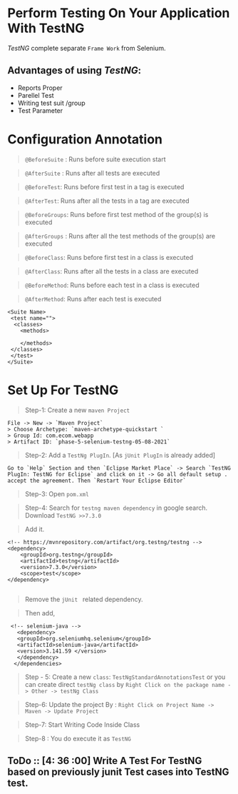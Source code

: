 # Perform Testing On Your Application With TestNG
 *TestNG* complete separate `Frame Work` from Selenium. 

 > 
## Advantages of using *TestNG*:

- Reports Proper
- Parellel Test
- Writing test suit /group
- Test Parameter

# Configuration Annotation

> `@BeforeSuite` :  Runs before suite execution start

> `@AfterSuite` : Runs after all tests are executed

> `@BeforeTest`: Runs before first test in a <test> tag is executed

> `@AfterTest`: Runs after all the tests in a <test> tag are executed

> `@BeforeGroups`: Runs before first test method of the group(s) is executed

> `@AfterGroups` : Runs after all the test methods of the group(s) are executed

> `@BeforeClass`: Runs before first test in a class is executed

> `@AfterClass`: Runs after all the tests in a class are executed

> `@BeforeMethod`: Runs before each test in a class is executed

>`@AfterMethod`: Runs after each test is executed

```
<Suite Name>
 <test name="">
  <classes>
    <methods>

    </methods>
 </classes>
 </test>
</Suite>
```
# Set Up For TestNG

>Step-1: Create a new `maven Project` 

```
File -> New -> `Maven Project`
> Choose Archetype: `maven-archetype-quickstart `
> Group Id: com.ecom.webapp
> Artifact ID: `phase-5-selenium-testng-05-08-2021`
```
> Step-2: Add a `TestNg PlugIn`. [As `jUnit PlugIn` is already added] 
```
Go to `Help` Section and then `Eclipse Market Place` -> Search `TestNG PlugIn: TestNG for Eclipse` and click on it -> Go all default setup . accept the agreement. Then `Restart Your Eclipse Editor`
```
> Step-3: Open `pom.xml`

> Step-4: Search for `testng maven dependency` in google search.
> Download `TestNG >>7.3.0`

> Add it.

```
<!-- https://mvnrepository.com/artifact/org.testng/testng -->
<dependency>
    <groupId>org.testng</groupId>
    <artifactId>testng</artifactId>
    <version>7.3.0</version>
    <scope>test</scope>
</dependency>


```

> Remove the `jUnit ` related dependency. 

> Then add, <!--slenium java--> 

```
 <!-- selenium-java -->
   <dependency>
   <groupId>org.seleniumhq.selenium</groupId>
   <artifactId>selenium-java</artifactId>
   <version>3.141.59 </version>
   </dependency>
  </dependencies>

```

>Step - 5: Create a new `class`: `TestNgStandardAnnotationsTest`  or you can create direct `testNg class` by `Right Click on the package name -> Other -> testNg Class `

>Step-6: Update the project By : `Right Click on Project Name -> Maven -> Update Project`

>Step-7:  Start Writing Code Inside Class

> Step-8 : You do execute it as `TestNG` 


## ToDo :: [4: 36 :00] Write A Test For TestNG based on previously  junit Test cases into TestNG test. 


